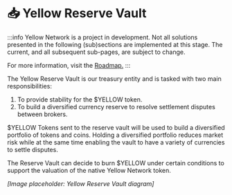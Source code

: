 # 📥 Yellow Reserve Vault

:::info
Yellow Network is a project in development. Not all solutions presented in the following (sub)sections are implemented at this stage. The current, and all subsequent sub-pages, are subject to change.&#x20;

For more information, visit the [Roadmap.](about/roadmap.md)
:::

The Yellow Reserve Vault is our treasury entity and is tasked with two main responsibilities:

1. To provide stability for the $YELLOW token.
2. To build a diversified currency reserve to resolve settlement disputes between brokers.

$YELLOW Tokens sent to the reserve vault will be used to build a diversified portfolio of tokens and coins. Holding a diversified portfolio reduces market risk while at the same time enabling the vault to have a variety of currencies to settle disputes.

The Reserve Vault can decide to burn $YELLOW under certain conditions to support the valuation of the native Yellow Network token.

*[Image placeholder: Yellow Reserve Vault diagram]*
